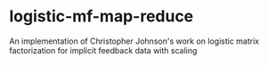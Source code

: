 # logistic-mf-map-reduce
An implementation of Christopher Johnson's work on logistic matrix factorization for implicit feedback data with scaling
